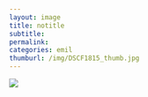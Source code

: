 ```yaml
---
layout: image
title: notitle
subtitle: 
permalink: 
categories: emil
thumburl: /img/DSCF1815_thumb.jpg
---
```

![](/img/DSCF1815_thumb.jpg)